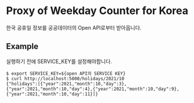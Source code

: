 # Proxy of Weekday Counter for Korea

한국 공휴일 정보를 공공데이터의 Open API로부터 받아옵니다.

## Example

실행하기 전에 SERVICE_KEY를 설정해야합니다.

```shell
$ export SERVICE_KEY=${open API의 SERVICE KEY}
$ curl http://localhost:5000/holidays/2021/10
{"holidays":[{"year":2021,"month":10,"day":3},{"year":2021,"month":10,"day":4},{"year":2021,"month":10,"day":9},{"year":2021,"month":10,"day":11}]}
```
